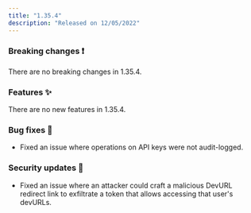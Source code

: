 ```yaml
---
title: "1.35.4"
description: "Released on 12/05/2022"
---
```


### Breaking changes ❗

There are no breaking changes in 1.35.4.

### Features ✨

There are no new features in 1.35.4.

### Bug fixes 🐛

- Fixed an issue where operations on API keys were not audit-logged.

### Security updates 🔐

- Fixed an issue where an attacker could craft a malicious DevURL redirect link
  to exfiltrate a token that allows accessing that user's devURLs.
